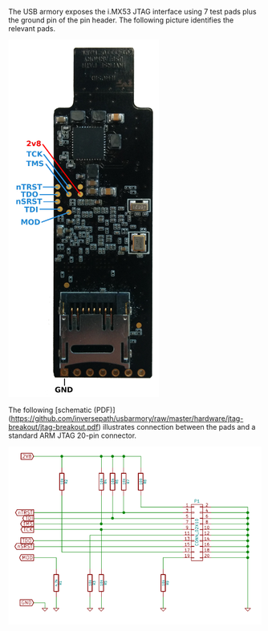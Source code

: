 The USB armory exposes the i.MX53 JTAG interface using 7 test
pads plus the ground pin of the pin header. The following picture identifies the relevant pads.

![MkI JTAG picture](images/mkI-jtag-board.png)

The following [schematic (PDF)] (https://github.com/inversepath/usbarmory/raw/master/hardware/jtag-breakout/jtag-breakout.pdf) illustrates connection between the pads and a
standard ARM JTAG 20-pin connector.

![MkI JTAG schematic](images/mkI-jtag-sch.png)
